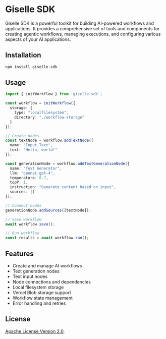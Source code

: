 # Giselle SDK

Giselle SDK is a powerful toolkit for building AI-powered workflows and applications. It provides a comprehensive set of tools and components for creating agentic workflows, managing executions, and configuring various aspects of your AI applications.

## Installation

```bash
npm install giselle-sdk
```

## Usage

```typescript
import { initWorkflow } from 'giselle-sdk';

const workflow = initWorkflow({
  storage: {
    type: "localfilesystem",
    directory: "./workflow-storage"
  }
});

// Create nodes
const textNode = workflow.addTextNode({
  name: "Input Text",
  text: "Hello, world!"
});

const generationNode = workflow.addTextGenerationNode({
  name: "Text Generator",
  llm: "openai:gpt-4",
  temperature: 0.7,
  topP: 1,
  instruction: "Generate content based on input",
  sources: []
});

// Connect nodes
generationNode.addSources([textNode]);

// Save workflow
await workflow.save();

// Run workflow
const results = await workflow.run();
```

## Features

- Create and manage AI workflows
- Text generation nodes
- Text input nodes
- Node connections and dependencies
- Local filesystem storage
- Vercel Blob storage support
- Workflow state management
- Error handling and retries

<!--
## Documentation

For detailed documentation, visit [Giselle AI Documentation](https://github.com/giselles-ai/sdk#documentation)
 -->

<!--
## Contributing

Contributions are welcome! Please read our [Contributing Guide](https://github.com/giselles-ai/sdk/CONTRIBUTING.md) for details on our code of conduct and the process for submitting pull requests.
-->

## License

[Apache License Version 2.0](/LICENSE).
